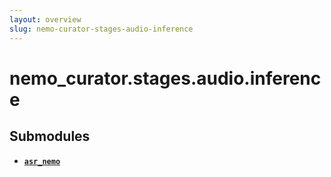 ```yaml
---
layout: overview
slug: nemo-curator-stages-audio-inference
---
```


# nemo_curator.stages.audio.inference



## Submodules

- **[`asr_nemo`](nemo-curator-stages-audio-inference-asr-nemo)**
